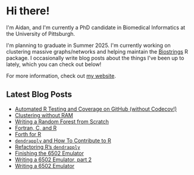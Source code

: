 # Hi there!

I'm Aidan, and I'm currently a PhD candidate in Biomedical Informatics at the University of Pittsburgh. 

I'm planning to graduate in Summer 2025. 
I'm currently working on clustering massive graphs/networks and helping maintain the [Biostrings](https://github.com/Bioconductor/Biostrings) R package.
I occasionally write blog posts about the things I've been up to lately, which you can check out below!

For more information, check out [my website](https://ahl27.com).

## Latest Blog Posts
<!-- BLOG-POST-LIST:START -->
- [Automated R Testing and Coverage on GitHub &lpar;without Codecov!&rpar;](https://www.ahl27.com/posts/2024/08/github-unit/)
- [Clustering without RAM](https://www.ahl27.com/posts/2024/03/oomcluster/)
- [Writing a Random Forest from Scratch](https://www.ahl27.com/posts/2024/01/randomforest/)
- [Fortran, C, and R](https://www.ahl27.com/posts/2024/01/fortrancr/)
- [Forth for R](https://www.ahl27.com/posts/2023/11/froth/)
- [`dendrapply` and How To Contribute to R](https://www.ahl27.com/posts/2023/11/r-project-sprint/)
- [Refactoring R’s `dendrapply`](https://www.ahl27.com/posts/2023/02/dendrapply/)
- [Finishing the 6502 Emulator](https://www.ahl27.com/posts/2023/02/6502-emu3/)
- [Writing a 6502 Emulator, part 2](https://www.ahl27.com/posts/2023/01/6502-emu2/)
- [Writing a 6502 Emulator](https://www.ahl27.com/posts/2023/01/6502-emu1/)
<!-- BLOG-POST-LIST:END -->

<!--
**ahl27/ahl27** is a ✨ _special_ ✨ repository because its `README.md` (this file) appears on your GitHub profile.

Here are some ideas to get you started:

- 🔭 I’m currently working on ...
- 🌱 I’m currently learning ...
- 👯 I’m looking to collaborate on ...
- 🤔 I’m looking for help with ...
- 💬 Ask me about ...
- 📫 How to reach me: ...
- 😄 Pronouns: ...
- ⚡ Fun fact: ...
-->
